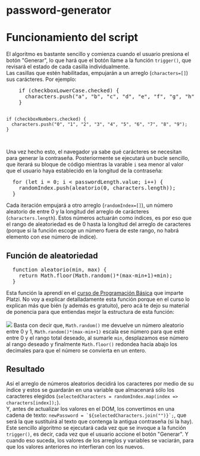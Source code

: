 # password-generator
<h1>Funcionamiento del script</h1>
El algoritmo es bastante sencillo y comienza cuando el usuario presiona el botón "Generar", lo que hará que el botón llame a la función <code>trigger()</code>, que revisará el estado de cada casilla individualmente. <br>
Las casillas que estén habilitadas, empujarán a un arreglo (<code>characters=[]</code>) sus carácteres. Por ejemplo:
  <pre>
    if (checkboxLowerCase.checked) {
      characters.push("a", "b", "c", "d", "e", "f", "g", "h", "i", "j", "k", "l", "m", "n", "ñ", "o", "p", "q", "r", "s", "t", "u", "v", "w", "x", "y", "z");
    }
    
    if (checkboxNumbers.checked) {
      characters.push("0", "1", "2", "3", "4", "5", "6", "7", "8", "9");
    }
</pre>
Una vez hecho esto, el navegador ya sabe qué carácteres se necesitan para generar la contraseña. Posteriormente se ejecutará un bucle sencillo, que iterará su bloque de código mientras la varable <code>i</code> sea menor al valor que el usuario haya establecido en la longitud de la contraseña: <br>
<pre>
  for (let i = 0; i < passwordLength.value; i++) {
    randomIndex.push(aleatorio(0, characters.length));
  }
</pre>
Cada iteración empujará a otro arreglo (<code>randomIndex=[]</code>), un número aleatorio de entre 0 y la longitud del arreglo de carácteres (<code>characters.length</code>). Estos números actuarán como índices, es por eso que el rango de aleatoriedad es de 0 hasta la longitud del arreglo de caracteres (porque si la función escoge un número fuera de este rango, no habrá elemento con ese número de índice). 
<h2>Función de aleatoriedad</h2>
<pre>
  function aleatorio(min, max) {
    return Math.floor(Math.random()*(max-min+1)+min);
  }
</pre>
Esta función la aprendí en el <a href="https://platzi.com/cursos/programacion-basica/" target="_blank">curso de Programación Básica</a> que imparte Platzi. No voy a explicar detalladamente esta función porque en el curso lo explican más que bién (y además es gratuito), pero acá te dejo su material de ponencia para que entiendas mejor la estructura de esta función: <br><br>
<img src="https://static.platzi.com/media/articlases/Images/10-1%20-%20Formula%20para%20emitir%20n%C3%BAmeros%20aleatorios%20en%20un%20rango.jpg">
Basta con decir que, <code>Math.random()</code> me devuelve un número aleatorio entre 0 y 1, <code>Math.random()*(max-min+1)</code> escala ese número para que esté entre 0 y el rango total deseado, al sumarle <code>min</code>, desplazamos ese número al rango deseado y finalmente <code>Math.floor()</code> redondea hacia abajo los decimales para que el número se convierta en un entero.

<h2>Resultado</h2>
Así el arreglo de números aleatorios decidirá los caracteres por medio de su índice y estos se guardarán en una variable que almacenará sólo los caracteres elegidos (<code>selectedCharacters = randomIndex.map(index => characters[index]);</code>).<br>
Y, antes de actualizar los valores en el DOM, los convertimos en una cadena de texto: <code>newPassword = `${selectedCharacters.join("")}`;</code>, que será la que sustituirá al texto que contenga la antigua contraseña (si la hay). <br>
Este sencillo algoritmo se ejecutará cada vez que se invoque a la función <code>trigger()</code>, es decir, cada vez que el usuario accione el botón "Generar". Y cuando eso suceda, los valores de los arreglos y variables se vaciarán, para que los valores anteriores no interfieran con los nuevos.
